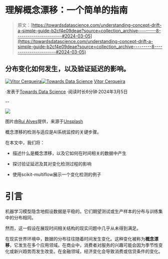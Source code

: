 # 理解概念漂移：一个简单的指南

> 原文：[https://towardsdatascience.com/understanding-concept-drift-a-simple-guide-b2cf4e09deae?source=collection_archive---------8-----------------------#2024-03-05](https://towardsdatascience.com/understanding-concept-drift-a-simple-guide-b2cf4e09deae?source=collection_archive---------8-----------------------#2024-03-05)

## 分布变化如何发生，以及验证延迟的影响。

[](https://vcerq.medium.com/?source=post_page---byline--b2cf4e09deae--------------------------------)[![Vitor Cerqueira](../Images/9e52f462c6bc20453d3ea273eb52114b.png)](https://vcerq.medium.com/?source=post_page---byline--b2cf4e09deae--------------------------------)[](https://towardsdatascience.com/?source=post_page---byline--b2cf4e09deae--------------------------------)[![Towards Data Science](../Images/a6ff2676ffcc0c7aad8aaf1d79379785.png)](https://towardsdatascience.com/?source=post_page---byline--b2cf4e09deae--------------------------------) [Vitor Cerqueira](https://vcerq.medium.com/?source=post_page---byline--b2cf4e09deae--------------------------------)

·发表于[Towards Data Science](https://towardsdatascience.com/?source=post_page---byline--b2cf4e09deae--------------------------------) ·阅读时长6分钟·2024年3月5日

--

![](../Images/96df4e7d55c6e2d7c54efe53f3a06817.png)

图片由[Rui Alves](https://unsplash.com/@asfotosde1enorme?utm_source=medium&utm_medium=referral)提供，来源于[Unsplash](https://unsplash.com/?utm_source=medium&utm_medium=referral)

概念漂移的检测与适应是AI系统监控的关键步骤。

在本文中，我们将：

+   描述什么是概念漂移，以及它如何在时间相关的数据中产生

+   探讨验证延迟及其对变化检测过程的影响

+   使用scikit-multiflow展示一个变化检测的例子

# 引言

机器学习模型隐含地假设数据是平稳的。它们期望测试或生产样本的分布与训练集中的分布相同。

然而，这一假设在展现时间相关结构的现实问题中几乎从未得到满足。

在现实世界环境中，数据的分布往往随着时间发生变化。这种变化被称为**概念漂移**，它发生在多个应用领域。在商业中，消费者对服务的兴趣可能会因为季节性变化或新兴趋势而发生改变。在金融领域，经济变化会导致消费或信贷条件的变化。
